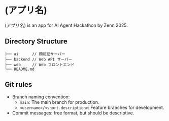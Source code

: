 # (アプリ名)
(アプリ名) is an app for AI Agent Hackathon by Zenn 2025.

## Directory Structure
```
├── ai      // 顔認証サーバー
├── backend // Web API サーバー
├── web     // Web フロントエンド
└── README.md
```

## Git rules
- Branch naming convention:
  - `main`: The main branch for production.
  - `<username>/<short-description>`: Feature branches for development.
- Commit messages: free format, but should be descriptive.